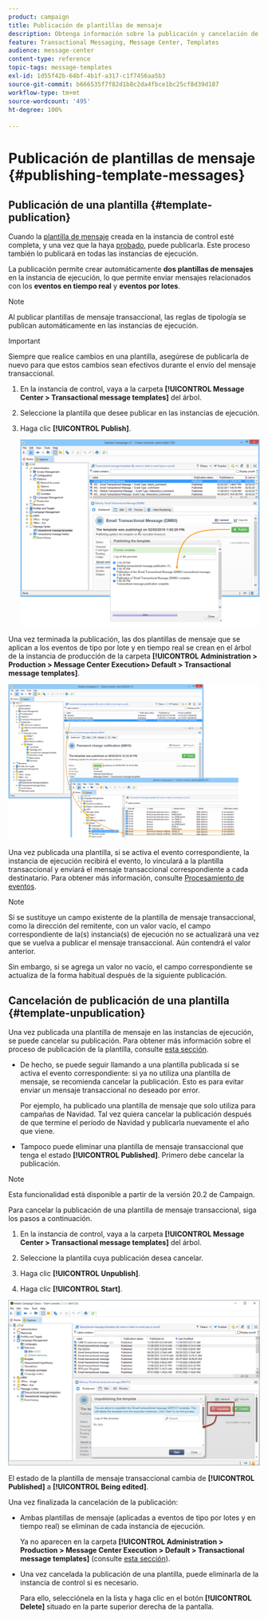 ```yaml
---
product: campaign
title: Publicación de plantillas de mensaje
description: Obtenga información sobre la publicación y cancelación de publicación de plantillas de mensaje transaccional en Adobe Campaign Classic
feature: Transactional Messaging, Message Center, Templates
audience: message-center
content-type: reference
topic-tags: message-templates
exl-id: 1d55f42b-64bf-4b1f-a317-c1f7456aa5b3
source-git-commit: b666535f7f82d1b8c2da4fbce1bc25cf8d39d187
workflow-type: tm+mt
source-wordcount: '495'
ht-degree: 100%

---
```


# Publicación de plantillas de mensaje {#publishing-template-messages}



## Publicación de una plantilla {#template-publication}

Cuando la [plantilla de mensaje](../../message-center/using/creating-the-message-template.md) creada en la instancia de control esté completa, y una vez que la haya [probado](../../message-center/using/testing-message-templates.md), puede publicarla. Este proceso también lo publicará en todas las instancias de ejecución.

La publicación permite crear automáticamente **dos plantillas de mensajes** en la instancia de ejecución, lo que permite enviar mensajes relacionados con los **eventos en tiempo real** y **eventos por lotes**.

>[!NOTE]
>
>Al publicar plantillas de mensaje transaccional, las reglas de tipología se publican automáticamente en las instancias de ejecución.

>[!IMPORTANT]
>
>Siempre que realice cambios en una plantilla, asegúrese de publicarla de nuevo para que estos cambios sean efectivos durante el envío del mensaje transaccional.

1. En la instancia de control, vaya a la carpeta **[!UICONTROL Message Center > Transactional message templates]** del árbol.
1. Seleccione la plantilla que desee publicar en las instancias de ejecución.
1. Haga clic **[!UICONTROL Publish]**.

   ![](assets/messagecenter_publish_model_008.png)

Una vez terminada la publicación, las dos plantillas de mensaje que se aplican a los eventos de tipo por lote y en tiempo real se crean en el árbol de la instancia de producción de la carpeta **[!UICONTROL Administration > Production > Message Center Execution> Default > Transactional message templates]**.

![](assets/messagecenter_deployed_model_001.png)

Una vez publicada una plantilla, si se activa el evento correspondiente, la instancia de ejecución recibirá el evento, lo vinculará a la plantilla transaccional y enviará el mensaje transaccional correspondiente a cada destinatario. Para obtener más información, consulte [Procesamiento de eventos](../../message-center/using/about-event-processing.md).

>[!NOTE]
>
>Si se sustituye un campo existente de la plantilla de mensaje transaccional, como la dirección del remitente, con un valor vacío, el campo correspondiente de la(s) instancia(s) de ejecución no se actualizará una vez que se vuelva a publicar el mensaje transaccional. Aún contendrá el valor anterior.
>
>Sin embargo, si se agrega un valor no vacío, el campo correspondiente se actualiza de la forma habitual después de la siguiente publicación.

## Cancelación de publicación de una plantilla {#template-unpublication}

Una vez publicada una plantilla de mensaje en las instancias de ejecución, se puede cancelar su publicación. Para obtener más información sobre el proceso de publicación de la plantilla, consulte [esta sección](#template-publication).

* De hecho, se puede seguir llamando a una plantilla publicada si se activa el evento correspondiente: si ya no utiliza una plantilla de mensaje, se recomienda cancelar la publicación. Esto es para evitar enviar un mensaje transaccional no deseado por error.

  Por ejemplo, ha publicado una plantilla de mensaje que solo utiliza para campañas de Navidad. Tal vez quiera cancelar la publicación después de que termine el período de Navidad y publicarla nuevamente el año que viene.

* Tampoco puede eliminar una plantilla de mensaje transaccional que tenga el estado **[!UICONTROL Published]**. Primero debe cancelar la publicación.

>[!NOTE]
>
>Esta funcionalidad está disponible a partir de la versión 20.2 de Campaign.

Para cancelar la publicación de una plantilla de mensaje transaccional, siga los pasos a continuación.

1. En la instancia de control, vaya a la carpeta **[!UICONTROL Message Center > Transactional message templates]** del árbol.
1. Seleccione la plantilla cuya publicación desea cancelar.
1. Haga clic **[!UICONTROL Unpublish]**.

   <!--1. Fill in the **[!UICONTROL Log of the process]** field.-->

1. Haga clic **[!UICONTROL Start]**.

![](assets/message-center-unpublish.png)

El estado de la plantilla de mensaje transaccional cambia de **[!UICONTROL Published]** a **[!UICONTROL Being edited]**.

Una vez finalizada la cancelación de la publicación:

* Ambas plantillas de mensaje (aplicadas a eventos de tipo por lotes y en tiempo real) se eliminan de cada instancia de ejecución.

  Ya no aparecen en la carpeta **[!UICONTROL Administration > Production > Message Center Execution > Default > Transactional message templates]** (consulte [esta sección](#template-publication)).

* Una vez cancelada la publicación de una plantilla, puede eliminarla de la instancia de control si es necesario.

  Para ello, selecciónela en la lista y haga clic en el botón **[!UICONTROL Delete]** situado en la parte superior derecha de la pantalla.
